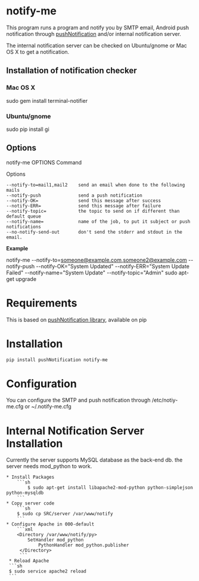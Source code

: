 # notify-me

This program runs a program and notify you by SMTP email, Android push notification through [pushNotification](https://github.com/mkalioby/Python_Notifications) and/or internal notification server.

The internal notification server can be checked on Ubuntu/gnome or Mac OS X to get a notification.


## Installation of notification checker 

### Mac OS X

sudo gem install terminal-notifier

### Ubuntu/gnome
sudo pip install gi

## Options


 notify-me OPTIONS Command

 Options

    --notify-to=mail1,mail2    send an email when done to the following mails
    --notify-push              send a push notification
    --notify-OK=               send this message after success
    --notify-ERR=              send this message after failure
    --notify-topic=            the topic to send on if different than default queue
    --notify-name=             name of the job, to put it subject or push notifications
    --no-notify-send-out       don't send the stderr and stdout in the email.
    
 
 
 **Example**

 notify-me  --notify-to=someone@example.com,someone2@example.com --notify-push --notify-OK="System Updated" --notify-ERR="System Update Failed" --notify-name="System Update" --notify-topic="Admin" sudo apt-get upgrade

# Requirements

This is based on [pushNotification library](https://pypi.python.org/pypi?name=pushNotification), available on pip

# Installation

```sh
pip install pushNotification notify-me
```

# Configuration

You can configure the SMTP and push notification through /etc/notiy-me.cfg or ~/.notify-me.cfg

# Internal Notification Server Installation

Currently the server supports MySQL database as the back-end db. the server needs mod_python to work.

	* Install Packages
		```sh
			$ sudo apt-get install libapache2-mod-python python-simplejson python-mysqldb
		```
	* Copy server code
		```sh
		$ sudo cp SRC/server /var/www/notify
		```
	* Configure Apache in 000-default
		```xml
		<Directory /var/www/notify/py>
			SetHandler mod_python
                PythonHandler mod_python.publisher
         </Directory>
         ```
     * Reload Apache
     ```sh 
     $ sudo service apache2 reload
     ```
     



